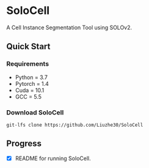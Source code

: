 # SoloCell
A Cell Instance Segmentation Tool using SOLOv2.

## Quick Start

### Requirements
- Python = 3.7
- Pytorch = 1.4
- Cuda = 10.1
- GCC = 5.5

### Download SoloCell
```
git-lfs clone https://github.com/Liuzhe30/SoloCell
```

## Progress
- [x] README for running SoloCell.
